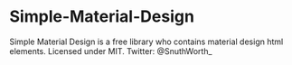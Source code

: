 # Simple-Material-Design
Simple Material Design is a free library who contains material design html elements. Licensed under MIT.  Twitter: @SnuthWorth_
